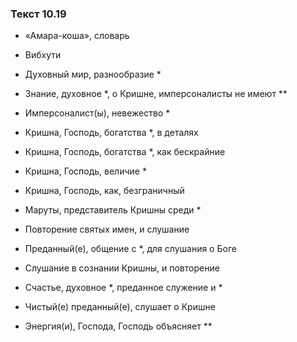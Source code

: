 ### Текст 10.19

- «Амара-коша», словарь

- Вибхути

- Духовный мир, разнообразие *

- Знание, духовное *, о Кришне, имперсоналисты не имеют **

- Имперсоналист(ы), невежество *

- Кришна, Господь, богатства *, в деталях

- Кришна, Господь, богатства *, как бескрайние

- Кришна, Господь, величие *

- Кришна, Господь, как, безграничный

- Маруты, представитель Кришны среди *

- Повторение святых имен, и слушание

- Преданный(е), общение с *, для слушания о Боге

- Слушание в сознании Кришны, и повторение

- Счастье, духовное *, преданное служение и *

- Чистый(е) преданный(е), слушает о Кришне

- Энергия(и), Господа, Господь объясняет **
	
